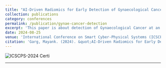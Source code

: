 ```yaml
---
title: "AI-Driven Radiomics for Early Detection of Gynaecological Cancers: A Multimodal Approach"
collection: publications
category: conferences
permalink: /publication/gynae-cancer-detection
excerpt: 'This paper is about detection of Gynaecological Cancer at an early stage'
date: 2024-08-25
venue: 'International Conference on Smart Cyber-Physical Systems (ICSCPS-2024)'
citation: 'Garg, Mayank. (2024). &quot;AI-Driven Radiomics for Early Detection of Gynaecological Cancers: A Multimodal Approach.&quot; <i>International Conference on Smart Cyber-Physical Systems</i>.'
---
```

![ICSCPS-2024 Certi](https://github.com/user-attachments/assets/33e44401-b70e-46e8-9787-28a9f8a8d381)

---
